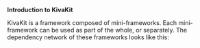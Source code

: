 **Introduction to KivaKit**

KivaKit is a framework composed of mini-frameworks. Each mini-framework can be used as part of the whole, or separately. The dependency network of these frameworks looks like this:

